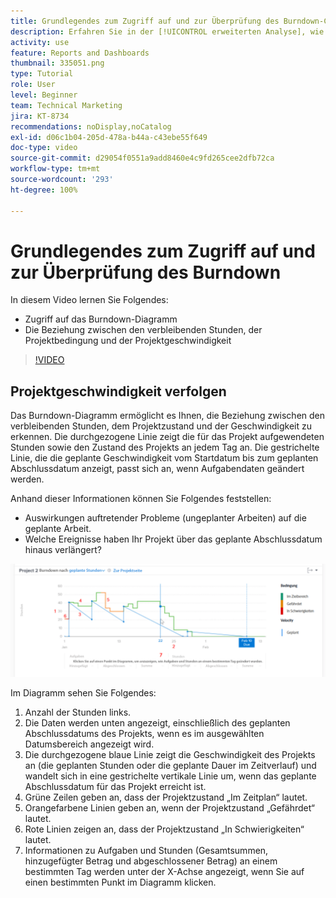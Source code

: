 ```yaml
---
title: Grundlegendes zum Zugriff auf und zur Überprüfung des Burndown-Charts
description: Erfahren Sie in der [!UICONTROL erweiterten Analyse], wie Sie auf den Burndown-Chart zugreifen und die Beziehung zwischen verbleibenden Stunden, Projektzustand und Projektgeschwindigkeit verstehen.
activity: use
feature: Reports and Dashboards
thumbnail: 335051.png
type: Tutorial
role: User
level: Beginner
team: Technical Marketing
jira: KT-8734
recommendations: noDisplay,noCatalog
exl-id: d06c1b04-205d-478a-b44a-c43ebe55f649
doc-type: video
source-git-commit: d29054f0551a9add8460e4c9fd265cee2dfb72ca
workflow-type: tm+mt
source-wordcount: '293'
ht-degree: 100%

---
```


# Grundlegendes zum Zugriff auf und zur Überprüfung des Burndown

In diesem Video lernen Sie Folgendes:

* Zugriff auf das Burndown-Diagramm
* Die Beziehung zwischen den verbleibenden Stunden, der Projektbedingung und der Projektgeschwindigkeit

>[!VIDEO](https://video.tv.adobe.com/v/335051/?quality=12&learn=on)

## Projektgeschwindigkeit verfolgen

Das Burndown-Diagramm ermöglicht es Ihnen, die Beziehung zwischen den verbleibenden Stunden, dem Projektzustand und der Geschwindigkeit zu erkennen. Die durchgezogene Linie zeigt die für das Projekt aufgewendeten Stunden sowie den Zustand des Projekts an jedem Tag an. Die gestrichelte Linie, die die geplante Geschwindigkeit vom Startdatum bis zum geplanten Abschlussdatum anzeigt, passt sich an, wenn Aufgabendaten geändert werden.

Anhand dieser Informationen können Sie Folgendes feststellen:

* Auswirkungen auftretender Probleme (ungeplanter Arbeiten) auf die geplante Arbeit.
* Welche Ereignisse haben Ihr Projekt über das geplante Abschlussdatum hinaus verlängert?

![Bild eines Burndown-Diagramms. Die Zahlen in den Bereichen werden in der nachfolgenden Aufzählung erläutert.](assets/section-2-9.png)

Im Diagramm sehen Sie Folgendes:

1. Anzahl der Stunden links.
1. Die Daten werden unten angezeigt, einschließlich des geplanten Abschlussdatums des Projekts, wenn es im ausgewählten Datumsbereich angezeigt wird.
1. Die durchgezogene blaue Linie zeigt die Geschwindigkeit des Projekts an (die geplanten Stunden oder die geplante Dauer im Zeitverlauf) und wandelt sich in eine gestrichelte vertikale Linie um, wenn das geplante Abschlussdatum für das Projekt erreicht ist.
1. Grüne Zeilen geben an, dass der Projektzustand „Im Zeitplan“ lautet.
1. Orangefarbene Linien geben an, wenn der Projektzustand „Gefährdet“ lautet.
1. Rote Linien zeigen an, dass der Projektzustand „In Schwierigkeiten“ lautet.
1. Informationen zu Aufgaben und Stunden (Gesamtsummen, hinzugefügter Betrag und abgeschlossener Betrag) an einem bestimmten Tag werden unter der X-Achse angezeigt, wenn Sie auf einen bestimmten Punkt im Diagramm klicken.

